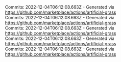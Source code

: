 Commits: 2022-12-04T06:12:08.663Z - Generated via https://github.com/marketplace/actions/artificial-grass
<br>
Commits: 2022-12-04T06:12:08.663Z - Generated via https://github.com/marketplace/actions/artificial-grass
<br>
Commits: 2022-12-04T06:12:08.663Z - Generated via https://github.com/marketplace/actions/artificial-grass
<br>
Commits: 2022-12-04T06:12:08.663Z - Generated via https://github.com/marketplace/actions/artificial-grass
<br>
Commits: 2022-12-04T06:12:08.663Z - Generated via https://github.com/marketplace/actions/artificial-grass
<br>
